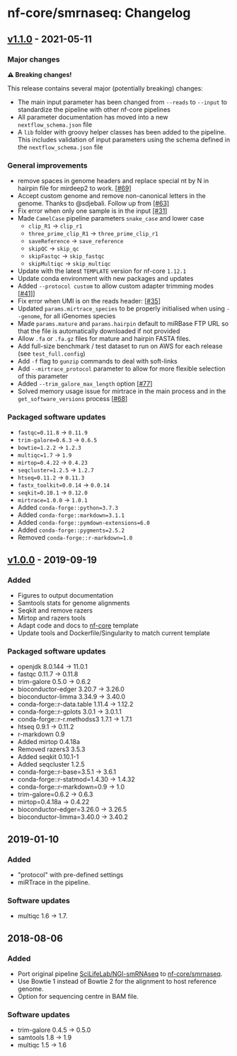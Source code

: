 # nf-core/smrnaseq: Changelog

## [v1.1.0](https://github.com/nf-core/smrnaseq/releases/tag/1.1.0) - 2021-05-11

### Major changes

**:warning: Breaking changes!**

This release contains several major (potentially breaking) changes:

* The main input parameter has been changed from `--reads` to `--input` to standardize the pipeline with other nf-core pipelines
* All parameter documentation has moved into a new `nextflow_schema.json` file
* A `lib` folder with groovy helper classes has been added to the pipeline. This includes validation of input parameters using the schema defined in the `nextflow_schema.json` file

### General improvements

* remove spaces in genome headers and replace special nt by N in hairpin file for mirdeep2 to work. [[#69]](https://github.com/nf-core/smrnaseq/pull/79)
* Accept custom genome and remove non-canonical letters in the genome. Thanks to @sdjebali. Follow up from [[#63]](https://github.com/nf-core/smrnaseq/pull/63)
* Fix error when only one sample is in the input [[#31]](https://github.com/nf-core/smrnaseq/issues/31)
* Made `CamelCase` pipeline parameters `snake_case` and lower case
  * `clip_R1` -> `clip_r1`
  * `three_prime_clip_R1` -> `three_prime_clip_r1`
  * `saveReference` -> `save_reference`
  * `skipQC` -> `skip_qc`
  * `skipFastqc` -> `skip_fastqc`
  * `skipMultiqc` -> `skip_multiqc`
* Update with the latest `TEMPLATE` version for nf-core `1.12.1`
* Update conda environment with new packages and updates
* Added `--protocol custom` to allow custom adapter trimming modes [[#41]](https://github.com/nf-core/smrnaseq/issues/41)]
* Fix error when UMI is on the reads header: [[#35](https://github.com/nf-core/smrnaseq/issues/35)]
* Updated `params.mirtrace_species` to be properly initialised when using `--genome`, for all iGenomes species
* Made `params.mature` and `params.hairpin` default to miRBase FTP URL so that the file is automatically downloaded if not provided
* Allow `.fa` or `.fa.gz` files for mature and hairpin FASTA files.
* Add full-size benchmark / test dataset to run on AWS for each release (see `test_full.config`)
* Add `-f` flag to `gunzip` commands to deal with soft-links
* Add `--mirtrace_protocol` parameter to allow for more flexible selection of this parameter
* Added `--trim_galore_max_length` option [[#77](https://github.com/nf-core/smrnaseq/issues/77)]
* Solved memory usage issue for mirtrace in the main process and in the `get_software_versions` process [[#68](https://github.com/nf-core/smrnaseq/issues/68)]

### Packaged software updates

* `fastqc=0.11.8` -> `0.11.9`
* `trim-galore=0.6.3` -> `0.6.5`
* `bowtie=1.2.2` -> `1.2.3`
* `multiqc=1.7` -> `1.9`
* `mirtop=0.4.22` -> `0.4.23`
* `seqcluster=1.2.5` -> `1.2.7`
* `htseq=0.11.2` -> `0.11.3`
* `fastx_toolkit=0.0.14` -> `0.0.14`
* `seqkit=0.10.1` -> `0.12.0`
* `mirtrace=1.0.0` -> `1.0.1`
* Added `conda-forge::python=3.7.3`
* Added `conda-forge::markdown=3.1.1`
* Added `conda-forge::pymdown-extensions=6.0`
* Added `conda-forge::pygments=2.5.2`
* Removed `conda-forge::r-markdown=1.0`

## [v1.0.0](https://github.com/nf-core/smrnaseq/releases/tag/1.0.0) - 2019-09-19

### Added

* Figures to output documentation
* Samtools stats for genome alignments
* Seqkit and remove razers
* Mirtop and razers tools
* Adapt code and docs to [nf-core](http://nf-co.re/) template
* Update tools and Dockerfile/Singularity to match current template

### Packaged software updates

* openjdk 8.0.144 -> 11.0.1
* fastqc 0.11.7 -> 0.11.8
* trim-galore 0.5.0 -> 0.6.2
* bioconductor-edger 3.20.7 -> 3.26.0
* bioconductor-limma 3.34.9 -> 3.40.0
* conda-forge::r-data.table 1.11.4 -> 1.12.2
* conda-forge::r-gplots 3.0.1 -> 3.0.1.1
* conda-forge::r-r.methodss3 1.7.1 -> 1.7.1
* htseq 0.9.1 -> 0.11.2
* r-markdown 0.9
* Added mirtop 0.4.18a
* Removed razers3 3.5.3
* Added seqkit 0.10.1-1
* Added seqcluster 1.2.5
* conda-forge::r-base=3.5.1 -> 3.6.1
* conda-forge::r-statmod=1.4.30 -> 1.4.32
* conda-forge::r-markdown=0.9 -> 1.0
* trim-galore=0.6.2 -> 0.6.3
* mirtop=0.4.18a -> 0.4.22
* bioconductor-edger=3.26.0 -> 3.26.5
* bioconductor-limma=3.40.0 -> 3.40.2

## 2019-01-10

### Added

* "protocol" with pre-defined settings
* miRTrace in the pipeline.

### Software updates

* multiqc 1.6 -> 1.7.

## 2018-08-06

### Added

* Port original pipeline [SciLifeLab/NGI-smRNAseq](https://github.com/SciLifeLab/NGI-smRNAseq) to [nf-core/smrnaseq](https://github.com/nf-core/smrnaseq).
* Use Bowtie 1 instead of Bowtie 2 for the alignment to host reference genome.
* Option for sequencing centre in BAM file.

### Software updates

* trim-galore 0.4.5 -> 0.5.0
* samtools 1.8 -> 1.9
* multiqc 1.5 -> 1.6
